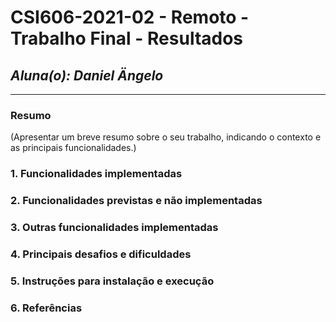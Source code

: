 # **CSI606-2021-02 - Remoto - Trabalho Final - Resultados**

## _Aluna(o): Daniel Ängelo_

---

<!-- Este documento tem como objetivo apresentar o projeto desenvolvido, considerando o que foi definido na proposta e o produto final. -->

### Resumo

(Apresentar um breve resumo sobre o seu trabalho, indicando o contexto e as principais funcionalidades.)

### 1. Funcionalidades implementadas

<!-- Descrever as funcionalidades que eram previstas e foram implementas. -->

### 2. Funcionalidades previstas e não implementadas

<!-- Descrever as funcionalidades que eram previstas e não foram implementas, apresentando uma breve justificativa do porquê elas não foram incluídas -->

### 3. Outras funcionalidades implementadas

<!-- Descrever as funcionalidades implementas além daquelas que foram previstas, caso se aplique.  -->

### 4. Principais desafios e dificuldades

<!-- Descrever os principais desafios encontrados no desenvolvimento do trabalho, quais foram as dificuldades e como elas foram superadas e resolvidas. -->

### 5. Instruções para instalação e execução

<!-- Descrever o que deve ser feito para instalar (ou baixar) a aplicação, o que precisa ser configurando (parâmetros, banco de dados e afins) e como executá-la. -->

### 6. Referências

<!-- Referências podem ser incluídas, caso necessário. Utilize o padrão ABNT. -->
